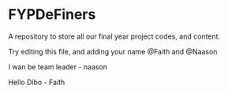 # FYPDeFiners
A repository to store all our final year project codes, and content.

Try editing this file, and adding your name @Faith and @Naason

I wan be team leader - naason

Hello Dibo - Faith
